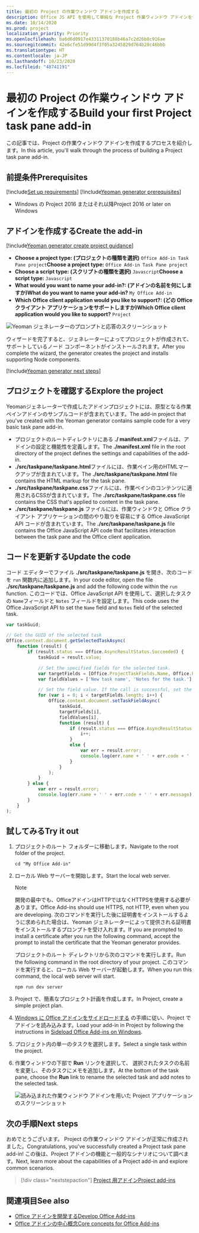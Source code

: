 ```yaml
---
title: 最初の Project の作業ウィンドウ アドインを作成する
description: Office JS API を使用して単純な Project 作業ウィンドウ アドインを作成する方法について説明します。
ms.date: 10/14/2020
ms.prod: project
localization_priority: Priority
ms.openlocfilehash: ba6d6d0917e43311370188b46a7c2d26b8c916ae
ms.sourcegitcommit: 42e6cfe51d99d4f3f05a3245829d764b28c46bbb
ms.translationtype: HT
ms.contentlocale: ja-JP
ms.lasthandoff: 10/23/2020
ms.locfileid: "48741191"
---
```

# <a name="build-your-first-project-task-pane-add-in"></a><span data-ttu-id="23a1c-103">最初の Project の作業ウィンドウ アドインを作成する</span><span class="sxs-lookup"><span data-stu-id="23a1c-103">Build your first Project task pane add-in</span></span>

<span data-ttu-id="23a1c-104">この記事では、Project の作業ウィンドウ アドインを作成するプロセスを紹介します。</span><span class="sxs-lookup"><span data-stu-id="23a1c-104">In this article, you'll walk through the process of building a Project task pane add-in.</span></span>

## <a name="prerequisites"></a><span data-ttu-id="23a1c-105">前提条件</span><span class="sxs-lookup"><span data-stu-id="23a1c-105">Prerequisites</span></span>

[!include[Set up requirements](../includes/set-up-dev-environment-beforehand.md)]
[!include[Yeoman generator prerequisites](../includes/quickstart-yo-prerequisites.md)]

- <span data-ttu-id="23a1c-106">Windows の Project 2016 またはそれ以降</span><span class="sxs-lookup"><span data-stu-id="23a1c-106">Project 2016 or later on Windows</span></span>

## <a name="create-the-add-in"></a><span data-ttu-id="23a1c-107">アドインを作成する</span><span class="sxs-lookup"><span data-stu-id="23a1c-107">Create the add-in</span></span>

[!include[Yeoman generator create project guidance](../includes/yo-office-command-guidance.md)]

- <span data-ttu-id="23a1c-108">**Choose a project type: (プロジェクトの種類を選択)** `Office Add-in Task Pane project`</span><span class="sxs-lookup"><span data-stu-id="23a1c-108">**Choose a project type:** `Office Add-in Task Pane project`</span></span>
- <span data-ttu-id="23a1c-109">**Choose a script type: (スクリプトの種類を選択)** `Javascript`</span><span class="sxs-lookup"><span data-stu-id="23a1c-109">**Choose a script type:** `Javascript`</span></span>
- <span data-ttu-id="23a1c-110">**What would you want to name your add-in?: (アドインの名前を何にしますか)**</span><span class="sxs-lookup"><span data-stu-id="23a1c-110">**What do you want to name your add-in?**</span></span> `My Office Add-in`
- <span data-ttu-id="23a1c-111">**Which Office client application would you like to support?: (どの Office クライアント アプリケーションをサポートしますか)**</span><span class="sxs-lookup"><span data-stu-id="23a1c-111">**Which Office client application would you like to support?**</span></span> `Project`

![Yeoman ジェネレーターのプロンプトと応答のスクリーンショット](../images/yo-office-project.png)

<span data-ttu-id="23a1c-113">ウィザードを完了すると、ジェネレーターによってプロジェクトが作成されて、サポートしているノード コンポーネントがインストールされます。</span><span class="sxs-lookup"><span data-stu-id="23a1c-113">After you complete the wizard, the generator creates the project and installs supporting Node components.</span></span>

[!include[Yeoman generator next steps](../includes/yo-office-next-steps.md)]

## <a name="explore-the-project"></a><span data-ttu-id="23a1c-114">プロジェクトを確認する</span><span class="sxs-lookup"><span data-stu-id="23a1c-114">Explore the project</span></span>

<span data-ttu-id="23a1c-115">Yeomanジェネレーターで作成したアドインプロジェクトには、原型となる作業ペインアドインのサンプルコードが含まれています。</span><span class="sxs-lookup"><span data-stu-id="23a1c-115">The add-in project that you've created with the Yeoman generator contains sample code for a very basic task pane add-in.</span></span> 

- <span data-ttu-id="23a1c-116">プロジェクトのルートディレクトリにある **./ manifest.xml**ファイルは、アドインの設定と機能性を定義します。</span><span class="sxs-lookup"><span data-stu-id="23a1c-116">The **./manifest.xml** file in the root directory of the project defines the settings and capabilities of the add-in.</span></span>
- <span data-ttu-id="23a1c-117">**./src/taskpane/taskpane.html**ファイルには、作業ペイン用のHTMLマークアップが含まれています。</span><span class="sxs-lookup"><span data-stu-id="23a1c-117">The **./src/taskpane/taskpane.html** file contains the HTML markup for the task pane.</span></span>
- <span data-ttu-id="23a1c-118">**./src/taskpane/taskpane.css**ファイルには、作業ペインのコンテンツに適用されるCSSが含まれています。</span><span class="sxs-lookup"><span data-stu-id="23a1c-118">The **./src/taskpane/taskpane.css** file contains the CSS that's applied to content in the task pane.</span></span>
- <span data-ttu-id="23a1c-119">**./src/taskpane/taskpane.js** ファイルには、作業ウィンドウと Office クライアント アプリケーションの間のやり取りを容易にする Office JavaScript API コードが含まれています。</span><span class="sxs-lookup"><span data-stu-id="23a1c-119">The **./src/taskpane/taskpane.js** file contains the Office JavaScript API code that facilitates interaction between the task pane and the Office client application.</span></span>

## <a name="update-the-code"></a><span data-ttu-id="23a1c-120">コードを更新する</span><span class="sxs-lookup"><span data-stu-id="23a1c-120">Update the code</span></span>

<span data-ttu-id="23a1c-121">コード エディターでファイル **./src/taskpane/taskpane.js** を開き、次のコードを `run` 関数内に追加します。</span><span class="sxs-lookup"><span data-stu-id="23a1c-121">In your code editor, open the file **./src/taskpane/taskpane.js** and add the following code within the `run` function.</span></span> <span data-ttu-id="23a1c-122">このコードでは、Office JavaScript API を使用して、選択したタスクの `Name`フィールドと `Notes` フィールドを設定します。</span><span class="sxs-lookup"><span data-stu-id="23a1c-122">This code uses the Office JavaScript API to set the `Name` field and `Notes` field of the selected task.</span></span>

```js
var taskGuid;

// Get the GUID of the selected task
Office.context.document.getSelectedTaskAsync(
    function (result) {
        if (result.status === Office.AsyncResultStatus.Succeeded) {
            taskGuid = result.value;

            // Set the specified fields for the selected task.
            var targetFields = [Office.ProjectTaskFields.Name, Office.ProjectTaskFields.Notes];
            var fieldValues = ['New task name', 'Notes for the task.'];

            // Set the field value. If the call is successful, set the next field.
            for (var i = 0; i < targetFields.length; i++) {
                Office.context.document.setTaskFieldAsync(
                    taskGuid,
                    targetFields[i],
                    fieldValues[i],
                    function (result) {
                        if (result.status === Office.AsyncResultStatus.Succeeded) {
                            i++;
                        }
                        else {
                            var err = result.error;
                            console.log(err.name + ' ' + err.code + ' ' + err.message);
                        }
                    }
                );
            }
        } else {
            var err = result.error;
            console.log(err.name + ' ' + err.code + ' ' + err.message);
        }
    }
);
```

## <a name="try-it-out"></a><span data-ttu-id="23a1c-123">試してみる</span><span class="sxs-lookup"><span data-stu-id="23a1c-123">Try it out</span></span>

1. <span data-ttu-id="23a1c-124">プロジェクトのルート フォルダーに移動します。</span><span class="sxs-lookup"><span data-stu-id="23a1c-124">Navigate to the root folder of the project.</span></span>

    ```command&nbsp;line
    cd "My Office Add-in"
    ```

2. <span data-ttu-id="23a1c-125">ローカル Web サーバーを開始します。</span><span class="sxs-lookup"><span data-stu-id="23a1c-125">Start the local web server.</span></span>

    > [!NOTE]
    > <span data-ttu-id="23a1c-126">開発の最中でも、OfficeアドインはHTTPではなくHTTPSを使用する必要があります。</span><span class="sxs-lookup"><span data-stu-id="23a1c-126">Office Add-ins should use HTTPS, not HTTP, even when you are developing.</span></span> <span data-ttu-id="23a1c-127">次のコマンドを実行した後に証明書をインストールするように求められた場合は、Yeoman ジェネレーターによって提供される証明書をインストールするプロンプトを受け入れます。</span><span class="sxs-lookup"><span data-stu-id="23a1c-127">If you are prompted to install a certificate after you run the following command, accept the prompt to install the certificate that the Yeoman generator provides.</span></span>

    <span data-ttu-id="23a1c-128">プロジェクトのルート ディレクトリから次のコマンドを実行します。</span><span class="sxs-lookup"><span data-stu-id="23a1c-128">Run the following command in the root directory of your project.</span></span> <span data-ttu-id="23a1c-129">このコマンドを実行すると、ローカル Web サーバーが起動します。</span><span class="sxs-lookup"><span data-stu-id="23a1c-129">When you run this command, the local web server will start.</span></span>

    ```command&nbsp;line
    npm run dev server
    ```

3. <span data-ttu-id="23a1c-130">Project で、簡素なプロジェクト計画を作成します。</span><span class="sxs-lookup"><span data-stu-id="23a1c-130">In Project, create a simple project plan.</span></span>

4. <span data-ttu-id="23a1c-131">[Windows に Office アドインをサイドロードする](../testing/create-a-network-shared-folder-catalog-for-task-pane-and-content-add-ins.md) の手順に従い、Project でアドインを読み込みます。</span><span class="sxs-lookup"><span data-stu-id="23a1c-131">Load your add-in in Project by following the instructions in [Sideload Office Add-ins on Windows](../testing/create-a-network-shared-folder-catalog-for-task-pane-and-content-add-ins.md).</span></span>

5. <span data-ttu-id="23a1c-132">プロジェクト内の単一のタスクを選択します。</span><span class="sxs-lookup"><span data-stu-id="23a1c-132">Select a single task within the project.</span></span>

6. <span data-ttu-id="23a1c-133">作業ウィンドウの下部で **Run** リンクを選択して、 選択されたタスクの名前を変更し、そのタスクにメモを追加します。</span><span class="sxs-lookup"><span data-stu-id="23a1c-133">At the bottom of the task pane, choose the **Run** link to rename the selected task and add notes to the selected task.</span></span>

    ![読み込まれた作業ウィンドウ アドインを用いた Project アプリケーションのスクリーンショット](../images/project-quickstart-addin-1.png)

## <a name="next-steps"></a><span data-ttu-id="23a1c-135">次の手順</span><span class="sxs-lookup"><span data-stu-id="23a1c-135">Next steps</span></span>

<span data-ttu-id="23a1c-136">おめでとうございます。 Project の作業ウィンドウ アドインが正常に作成されました。</span><span class="sxs-lookup"><span data-stu-id="23a1c-136">Congratulations, you've successfully created a Project task pane add-in!</span></span> <span data-ttu-id="23a1c-137">この後は、Project アドインの機能と一般的なシナリオについて調べます。</span><span class="sxs-lookup"><span data-stu-id="23a1c-137">Next, learn more about the capabilities of a Project add-in and explore common scenarios.</span></span>

> [!div class="nextstepaction"]
> [<span data-ttu-id="23a1c-138">Project 用アドイン</span><span class="sxs-lookup"><span data-stu-id="23a1c-138">Project add-ins</span></span>](../project/project-add-ins.md)

## <a name="see-also"></a><span data-ttu-id="23a1c-139">関連項目</span><span class="sxs-lookup"><span data-stu-id="23a1c-139">See also</span></span>

- [<span data-ttu-id="23a1c-140">Office アドインを開発する</span><span class="sxs-lookup"><span data-stu-id="23a1c-140">Develop Office Add-ins</span></span>](../develop/develop-overview.md)
- [<span data-ttu-id="23a1c-141">Office アドインの中心概念</span><span class="sxs-lookup"><span data-stu-id="23a1c-141">Core concepts for Office Add-ins</span></span>](../overview/core-concepts-office-add-ins.md)

